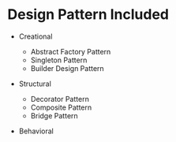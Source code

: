 # Design Pattern Included


- Creational
	- Abstract Factory Pattern
	- Singleton Pattern
	- Builder Design Pattern

- Structural
	- Decorator Pattern
	- Composite Pattern
	- Bridge Pattern

- Behavioral
